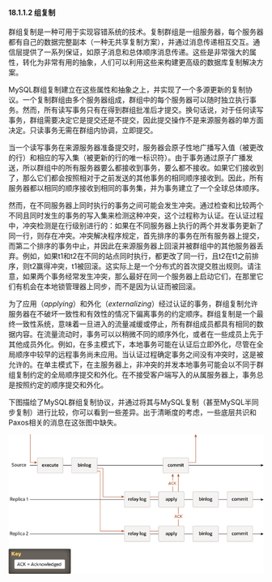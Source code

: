 #### 18.1.1.2 组复制

群组复制是一种可用于实现容错系统的技术。复制群组是一组服务器，每个服务器都有自己的数据完整副本（一种无共享复制方案），并通过消息传递相互交互。通信层提供了一系列保证，如原子消息和总体顺序消息传递。这些是非常强大的属性，转化为非常有用的抽象，人们可以利用这些来构建更高级的数据库复制解决方案。

MySQL群组复制建立在这些属性和抽象之上，并实现了一个多源更新的复制协议。一个复制群组由多个服务器组成，群组中的每个服务器可以随时独立执行事务。然而，所有读写事务只有在得到群组批准后才提交。换句话说，对于任何读写事务，群组需要决定它是提交还是不提交，因此提交操作不是来源服务器的单方面决定。只读事务无需在群组内协调，立即提交。

当一个读写事务在来源服务器准备提交时，服务器会原子性地广播写入值（被更改的行）和相应的写入集（被更新的行的唯一标识符）。由于事务通过原子广播发送，所以群组中的所有服务器要么都接收到事务，要么都不接收。如果它们接收到了，那么它们都会按照相对于之前发送的其他事务的相同顺序接收到。因此，所有服务器都以相同的顺序接收到相同的事务集，并为事务建立了一个全球总体顺序。

然而，在不同服务器上同时执行的事务之间可能会发生冲突。通过检查和比较两个不同且同时发生的事务的写入集来检测这种冲突，这个过程称为认证。在认证过程中，冲突检测是在行级别进行的：如果在不同服务器上执行的两个并发事务更新了同一行，则存在冲突。冲突解决程序规定，首先排序的事务在所有服务器上提交，而第二个排序的事务中止，并因此在来源服务器上回滚并被群组中的其他服务器丢弃。例如，如果t1和t2在不同的站点同时执行，都更改了同一行，且t2在t1之前排序，则t2赢得冲突，t1被回滚。这实际上是一个分布式的首次提交胜出规则。请注意，如果两个事务经常发生冲突，那么最好在同一个服务器上启动它们，在那里它们有机会在本地锁管理器上同步，而不是因为认证而被回滚。

为了应用（*applying*）和外化（*externalizing*）经过认证的事务，群组复制允许服务器在不破坏一致性和有效性的情况下偏离事务的约定顺序。群组复制是一个最终一致性系统，意味着一旦进入的流量减缓或停止，所有群组成员都具有相同的数据内容。在流量流动时，事务可以以稍微不同的顺序外化，或者在一些成员上先于其他成员外化。例如，在多主模式下，本地事务可能在认证后立即外化，尽管在全局顺序中较早的远程事务尚未应用。当认证过程确定事务之间没有冲突时，这是被允许的。在单主模式下，在主服务器上，非冲突的并发本地事务可能会以不同于群组复制约定的全局顺序提交和外化。在不接受客户端写入的从属服务器上，事务总是按照约定的顺序提交和外化。

下图描绘了MySQL群组复制协议，并通过将其与MySQL复制（甚至MySQL半同步复制）进行比较，你可以看到一些差异。出于清晰度的考虑，一些底层共识和Paxos相关的消息在这张图中缺失。

![](semisync-replication-diagram.png)